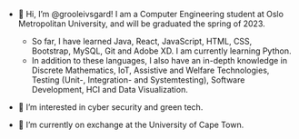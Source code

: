 - 👋 Hi, I’m @grooleivsgard! I am a Computer Engineering student at Oslo Metropolitan University, and will be graduated the spring of 2023. 
    - So far, I have learned Java, React, JavaScript, HTML, CSS, Bootstrap, MySQL, Git and Adobe XD. I am currently learning Python.
    - In addition to these languages, I also have an in-depth knowledge in Discrete Mathematics, IoT, Assistive and Welfare Technologies, Testing (Unit-, Integration- and Systemtesting),                Software Development, HCI and Data Visualization. 
   
- 👀 I’m interested in cyber security and green tech. 
- 🌱 I’m currently on exchange at the University of Cape Town.

<!---
grooleivsgard/grooleivsgard is a ✨ special ✨ repository because its `README.md` (this file) appears on your GitHub profile.
You can click the Preview link to take a look at your changes.
--->

